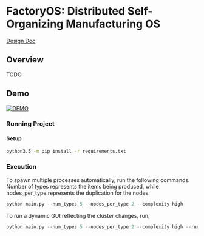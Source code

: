 
# FactoryOS: Distributed Self-Organizing Manufacturing OS

[Design Doc](https://docs.google.com/document/d/14D9z-c7i1_GU2eFmPw7M6nCwIaInTCtb14OPEwDR4mo/edit#)

## Overview

TODO

## Demo

[![DEMO](https://media.giphy.com/media/9LKzT6F22wAhO/giphy.gif)](https://www.youtube.com/watch?v=929uTIOhIUY)

### Running Project

#### Setup

```bash
python3.5 -m pip install -r requirements.txt
```

### Execution

To spawn multiple processes automatically, run the following commands. Number of types represents the items being produced, while nodes_per_type represents the duplication for the nodes.

```python
python main.py --num_types 5 --nodes_per_type 2 --complexity high
```

To run a dynamic GUI reflecting the cluster changes, run,
```python
python main.py --num_types 5 --nodes_per_type 2 --complexity high --run_plotter True
```
